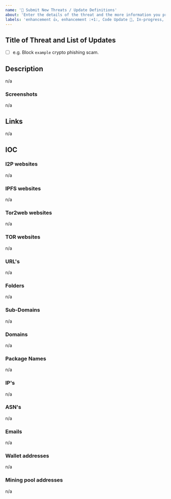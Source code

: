 ```yaml
---
name: '🛑 Submit New Threats / Update Definitions'
about: 'Enter the details of the threat and the more information you provide, the better we can help you.'
labels: 'enhancement 👍, enhancement :+1:, Code Update 🔔, In-progress, Priority: Medium'
---
```


## Title of Threat and List of Updates

- [ ] e.g. Block `example` crypto phishing scam.

## Description

n/a

### Screenshots

n/a

## Links

n/a

## IOC

### I2P websites

n/a

### IPFS websites

n/a

### Tor2web websites

n/a

### TOR websites

n/a

### URL's

n/a

### Folders

n/a

### Sub-Domains

n/a

### Domains

n/a

### Package Names

n/a

### IP's

n/a

### ASN's

n/a

### Emails

n/a

### Wallet addresses

n/a

### Mining pool addresses

n/a
